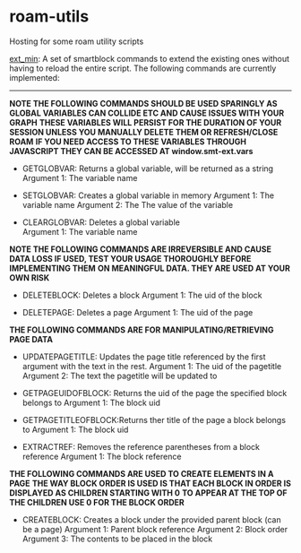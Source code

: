 # roam-utils
Hosting for some roam utility scripts

[ext_min](https://ryxai.github.io/roam-utils/ext_min.js): A set of smartblock commands to extend the existing ones without having to reload the entire script.
The following commands are currently implemented:

***

   **NOTE THE FOLLOWING COMMANDS SHOULD BE USED SPARINGLY AS GLOBAL VARIABLES CAN COLLIDE ETC AND CAUSE ISSUES WITH YOUR GRAPH**
  **THESE VARIABLES WILL PERSIST FOR THE DURATION OF YOUR SESSION UNLESS YOU MANUALLY DELETE THEM OR REFRESH/CLOSE ROAM**
  **IF YOU NEED ACCESS TO THESE VARIABLES THROUGH JAVASCRIPT THEY CAN BE ACCESSED AT window.smt-ext.vars**
  
  * GETGLOBVAR:         Returns a global variable, will be returned as a string
                        Argument 1: The variable name

  * SETGLOBVAR:         Creates a global variable in memory
                        Argument 1: The variable name
                        Argument 2: The The value of the variable

  * CLEARGLOBVAR:       Deletes a global variable\
                        Argument 1: The variable name
  
  **NOTE THE FOLLOWING COMMANDS ARE IRREVERSIBLE AND CAUSE DATA LOSS IF USED, TEST YOUR USAGE THOROUGHLY BEFORE IMPLEMENTING THEM**
  **ON MEANINGFUL DATA. THEY ARE USED AT YOUR OWN RISK**

  * DELETEBLOCK:        Deletes a block
                        Argument 1: The uid of the block

  * DELETEPAGE:         Deletes a page
                        Argument 1: The uid of the page

  **THE FOLLOWING COMMANDS ARE FOR MANIPULATING/RETRIEVING PAGE DATA**

  * UPDATEPAGETITLE:    Updates the page title referenced by the first argument with the text in the rest.
                        Argument 1: The uid of the pagetitle
                        Argument 2: The text the pagetitle will be updated to

  * GETPAGEUIDOFBLOCK:  Returns the uid of the page the specified block belongs to
                        Argument 1: The block uid

  * GETPAGETITLEOFBLOCK:Returns ther title of the page a block belongs to
                        Argument 1: The block uid

  * EXTRACTREF:         Removes the reference parentheses from a block reference
                        Argument 1: The block reference
                        
  **THE FOLLOWING COMMANDS ARE USED TO CREATE ELEMENTS IN A PAGE**
  **THE WAY BLOCK ORDER IS USED IS THAT EACH BLOCK IN ORDER IS DISPLAYED AS CHILDREN STARTING WITH 0**
  **TO APPEAR AT THE TOP OF THE CHILDREN USE 0 FOR THE BLOCK ORDER**
  
  * CREATEBLOCK:        Creates a block under the provided parent block (can be a page)
                        Argument 1: Parent block reference
                        Argument 2: Block order
                        Argument 3: The contents to be placed in the block

